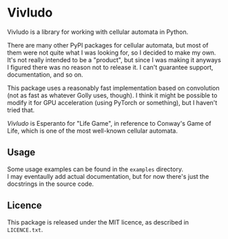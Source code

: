 # Vivludo
Vivludo is a library for working with cellular automata in Python.

There are many other PyPI packages for cellular automata, but most of them
were not quite what I was looking for, so I decided to make my own.  It's not
really intended to be a "product", but since I was making it anyways I figured
there was no reason not to release it.  I can't guarantee support, 
documentation, and so on.

This package uses a reasonably fast implementation based on convolution
(not as fast as whatever Golly uses, though). 
I think it might be possible to modify it for GPU acceleration 
(using PyTorch or something), but I haven't tried that.

*Vivludo* is Esperanto for "Life Game", in reference to Conway's Game of Life,
which is one of the most well-known cellular automata.

## Usage
Some usage examples can be found in the `examples` directory.  
I may eventaully add actual documentation, but for now there's just the
docstrings in the source code.

## Licence
This package is released under the MIT licence, as described in `LICENCE.txt`.
